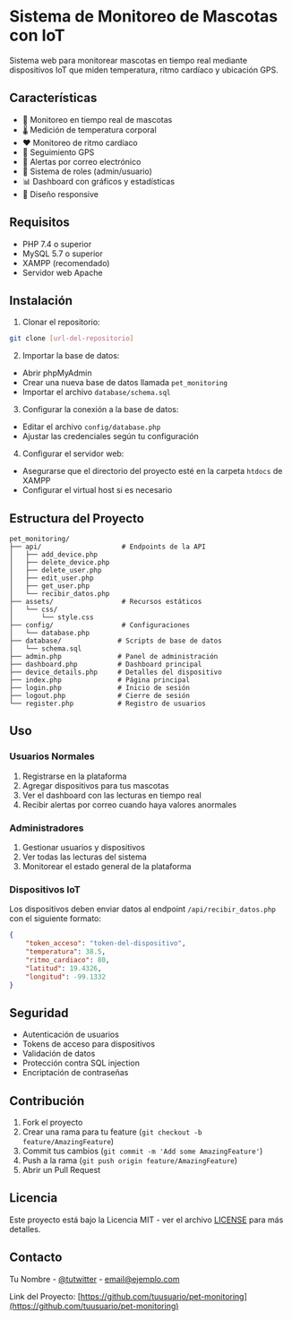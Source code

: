 # Sistema de Monitoreo de Mascotas con IoT

Sistema web para monitorear mascotas en tiempo real mediante dispositivos IoT que miden temperatura, ritmo cardíaco y ubicación GPS.

## Características

- 🐾 Monitoreo en tiempo real de mascotas
- 🌡️ Medición de temperatura corporal
- ❤️ Monitoreo de ritmo cardíaco
- 📍 Seguimiento GPS
- 📧 Alertas por correo electrónico
- 👥 Sistema de roles (admin/usuario)
- 📊 Dashboard con gráficos y estadísticas
- 📱 Diseño responsive

## Requisitos

- PHP 7.4 o superior
- MySQL 5.7 o superior
- XAMPP (recomendado)
- Servidor web Apache

## Instalación

1. Clonar el repositorio:
```bash
git clone [url-del-repositorio]
```

2. Importar la base de datos:
- Abrir phpMyAdmin
- Crear una nueva base de datos llamada `pet_monitoring`
- Importar el archivo `database/schema.sql`

3. Configurar la conexión a la base de datos:
- Editar el archivo `config/database.php`
- Ajustar las credenciales según tu configuración

4. Configurar el servidor web:
- Asegurarse que el directorio del proyecto esté en la carpeta `htdocs` de XAMPP
- Configurar el virtual host si es necesario

## Estructura del Proyecto

```
pet_monitoring/
├── api/                    # Endpoints de la API
│   ├── add_device.php
│   ├── delete_device.php
│   ├── delete_user.php
│   ├── edit_user.php
│   ├── get_user.php
│   └── recibir_datos.php
├── assets/                 # Recursos estáticos
│   └── css/
│       └── style.css
├── config/                 # Configuraciones
│   └── database.php
├── database/              # Scripts de base de datos
│   └── schema.sql
├── admin.php              # Panel de administración
├── dashboard.php          # Dashboard principal
├── device_details.php     # Detalles del dispositivo
├── index.php              # Página principal
├── login.php              # Inicio de sesión
├── logout.php             # Cierre de sesión
└── register.php           # Registro de usuarios
```

## Uso

### Usuarios Normales
1. Registrarse en la plataforma
2. Agregar dispositivos para tus mascotas
3. Ver el dashboard con las lecturas en tiempo real
4. Recibir alertas por correo cuando haya valores anormales

### Administradores
1. Gestionar usuarios y dispositivos
2. Ver todas las lecturas del sistema
3. Monitorear el estado general de la plataforma

### Dispositivos IoT
Los dispositivos deben enviar datos al endpoint `/api/recibir_datos.php` con el siguiente formato:

```json
{
    "token_acceso": "token-del-dispositivo",
    "temperatura": 38.5,
    "ritmo_cardiaco": 80,
    "latitud": 19.4326,
    "longitud": -99.1332
}
```

## Seguridad

- Autenticación de usuarios
- Tokens de acceso para dispositivos
- Validación de datos
- Protección contra SQL injection
- Encriptación de contraseñas

## Contribución

1. Fork el proyecto
2. Crear una rama para tu feature (`git checkout -b feature/AmazingFeature`)
3. Commit tus cambios (`git commit -m 'Add some AmazingFeature'`)
4. Push a la rama (`git push origin feature/AmazingFeature`)
5. Abrir un Pull Request

## Licencia

Este proyecto está bajo la Licencia MIT - ver el archivo [LICENSE](LICENSE) para más detalles.

## Contacto

Tu Nombre - [@tutwitter](https://twitter.com/tutwitter) - email@ejemplo.com

Link del Proyecto: [https://github.com/tuusuario/pet-monitoring](https://github.com/tuusuario/pet-monitoring) 